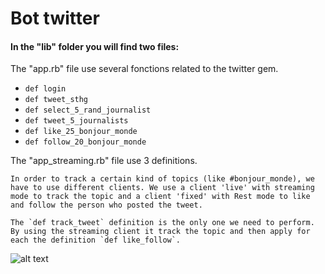 # Bot twitter 

#### In the "lib" folder you will find two files: 

The "app.rb" file use several fonctions related to the twitter gem.
  * `def login` 
  * `def tweet_sthg`
  * `def select_5_rand_journalist`
  * `def tweet_5_journalists`
  * `def like_25_bonjour_monde`
  * `def follow_20_bonjour_monde`


The "app_streaming.rb" file use 3 definitions.

	In order to track a certain kind of topics (like #bonjour_monde), we have to use different clients. We use a client 'live' with streaming mode to track the topic and a client 'fixed' with Rest mode to like and follow the person who posted the tweet.

	The `def track_tweet` definition is the only one we need to perform. 
	By using the streaming client it track the topic and then apply for each the definition `def like_follow`.


![alt text](https://media.giphy.com/media/26BRxIdjE82KNmVJm/giphy.gif "gif cuicui")
